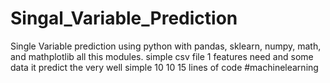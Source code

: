 # Singal_Variable_Prediction
Single Variable prediction using python with pandas, sklearn, numpy, math, and mathplotlib all this modules. simple csv file 1 features need and some data it predict the very well simple 10 10 15 lines of code #machinelearning 
